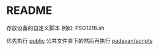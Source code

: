 # README

存放设备的自定义脚本 例如: PSG1218.sh

优先执行 [public](https://github.com/TurBoTse/Padavan-Build/tree/main/public) 公共文件夹下的然后再执行  [padavan/scripts](https://github.com/TurBoTse/Padavan-Build/blob/main/padavan/scripts)
